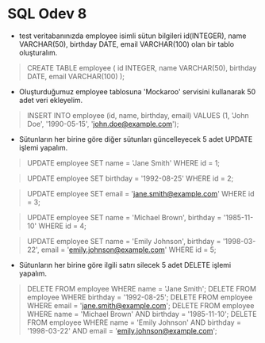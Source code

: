 # SQL Odev 8

- test veritabanınızda employee isimli sütun bilgileri id(INTEGER), name VARCHAR(50), birthday DATE, email VARCHAR(100) olan bir tablo oluşturalım.

>CREATE TABLE employee (
    id INTEGER,
    name VARCHAR(50),
    birthday DATE,
    email VARCHAR(100)
);


- Oluşturduğumuz employee tablosuna 'Mockaroo' servisini kullanarak 50 adet veri ekleyelim.

>INSERT INTO employee (id, name, birthday, email) VALUES (1, 'John Doe', '1990-05-15', 'john.doe@example.com');


-  Sütunların her birine göre diğer sütunları güncelleyecek 5 adet UPDATE işlemi yapalım.

>UPDATE employee SET name = 'Jane Smith' WHERE id = 1;

>UPDATE employee SET birthday = '1992-08-25' WHERE id = 2;

>UPDATE employee SET email = 'jane.smith@example.com' WHERE id = 3;

>UPDATE employee SET name = 'Michael Brown', birthday = '1985-11-10' WHERE id = 4;

>UPDATE employee SET name = 'Emily Johnson', birthday = '1998-03-22', email = 'emily.johnson@example.com' WHERE id = 5;


-  Sütunların her birine göre ilgili satırı silecek 5 adet DELETE işlemi yapalım.

>DELETE FROM employee WHERE name = 'Jane Smith';
>DELETE FROM employee WHERE birthday = '1992-08-25';
>DELETE FROM employee WHERE email = 'jane.smith@example.com';
>DELETE FROM employee WHERE name = 'Michael Brown' AND birthday = '1985-11-10';
>DELETE FROM employee WHERE name = 'Emily Johnson' AND birthday = '1998-03-22' AND email = 'emily.johnson@example.com';
